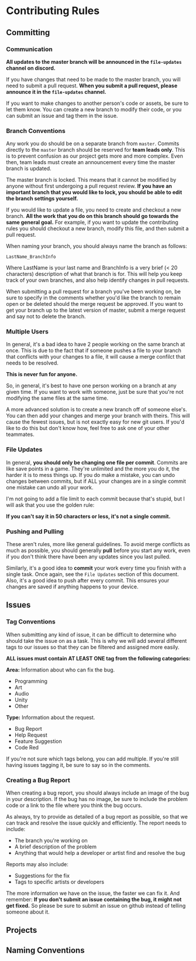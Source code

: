 # Contributing Rules

## Committing

### Communication

**All updates to the master branch will be announced in the `file-updates`
channel on discord.**

If you have changes that need to be made to the master branch, you will need
to submit a pull request. **When you submit a pull request, please announce
it in the `file-updates` channel.**

If you want to make changes to another person's code or assets, be sure to 
let them know. You can create a new branch to modify their code, or you can
submit an issue and tag them in the issue.

### Branch Conventions

Any work you do should be on a separate branch from `master`. Commits
directly to the `master` branch should be reserved for **team leads only**.
This is to prevent confusion as our project gets more and more complex. Even
then, team leads must create an announcement every time the master branch is
updated.

The master branch is locked. This means that it cannot be modified by anyone
without first undergoing a pull request review. **If you have an important
branch that you would like to lock, you should be able to edit the branch
settings yourself.**

If you would like to update a file, you need to create and checkout a new
branch. **All the work that you do on this branch should go towards the same
general goal.** For example, if you want to update the contributing rules you
should checkout a new branch, modify this file, and then submit a pull 
request.

When naming your branch, you should always name the branch as follows:

`LastName_BranchInfo`

Where LastName is your last name and BranchInfo is a very brief (< 20 
characters) description of what that branch is for. This will help you keep
track of your own branches, and also help identify changes in pull requests.

When submitting a pull request for a branch you've been working on, be sure to
specify in the comments whether you'd like the branch to remain open or be 
deleted should the merge request be approved. If you want to get your branch
up to the latest version of master, submit a merge request and say not to 
delete the branch.

### Multiple Users

In general, it's a bad idea to have 2 people working on the same branch at 
once. This is due to the fact that if someone pushes a file to your branch
that conflicts with your changes to a file, it will cause a merge confilct
that needs to be resolved.

**This is never fun for anyone.**

So, in general, it's best to have one person working on a branch at any given
time. If you want to work with someone, just be sure that you're not
modifying the same files at the same time.

A more advanced solution is to create a new branch off of someone else's. You
can then add your changes and merge your branch with theirs. This will cause
the fewest issues, but is not exactly easy for new git users. If you'd like to
do this but don't know how, feel free to ask one of your other teammates.

### File Updates

In general, **you should only be changing one file per commit**. Commits are
like save points in a game. They're unlimited and the more you do it, the 
harder it is to mess things up. If you do make a mistake, you can undo changes
between commits, but if ALL your changes are in a single commit one mistake
can undo all your work.

I'm not going to add a file limit to each commit because that's stupid, but
I will ask that you use the golden rule:

**If you can't say it in 50 characters or less, it's not a single commit.**

### Pushing and Pulling

These aren't rules, more like general guidelines. To avoid merge conflicts as
much as possible, you should generally **pull** before you start any work,
even if you don't think there have been any updates since you last pulled.

Similarly, it's a good idea to **commit** your work every time you finish with
a single task. Once again, see the `File Updates` section of this document.
Also, it's a good idea to push after every commit. This ensures your changes 
are saved if anything happens to your device.

## Issues

### Tag Conventions

When submitting any kind of issue, it can be difficult to determine who should
take the issue on as a task. This is why we will add several different tags to
our issues so that they can be filtered and assigned more easily.

**ALL issues must contain AT LEAST ONE tag from the following categories:**

**Area:** Information about who can fix the bug.
- Programming
- Art
- Audio
- Unity
- Other

**Type:** Information about the request.
- Bug Report
- Help Request
- Feature Suggestion
- Code Red

If you're not sure which tags belong, you can add multiple. If you're still 
having issues tagging it, be sure to say so in the comments.

### Creating a Bug Report

When creating a bug report, you should always include an image of the bug in 
your description. If the bug has no image, be sure to include the problem code
or a link to the file where you think the bug occurs.

As always, try to provide as detailed of a bug report as possible, so that we 
can track and resolve the issue quickly and efficiently. The report needs to 
include:

- The branch you're working on
- A brief description of the problem
- Anything that would help a developer or artist find and resolve the bug

Reports may also include:

- Suggestions for the fix
- Tags to specific artists or developers

The more information we have on the issue, the faster we can fix it. And 
remember: **If you don't submit an issue containing the bug, it might not get
fixed.** So please be sure to submit an issue on github instead of telling 
someone about it.


## Projects

## Naming Conventions

